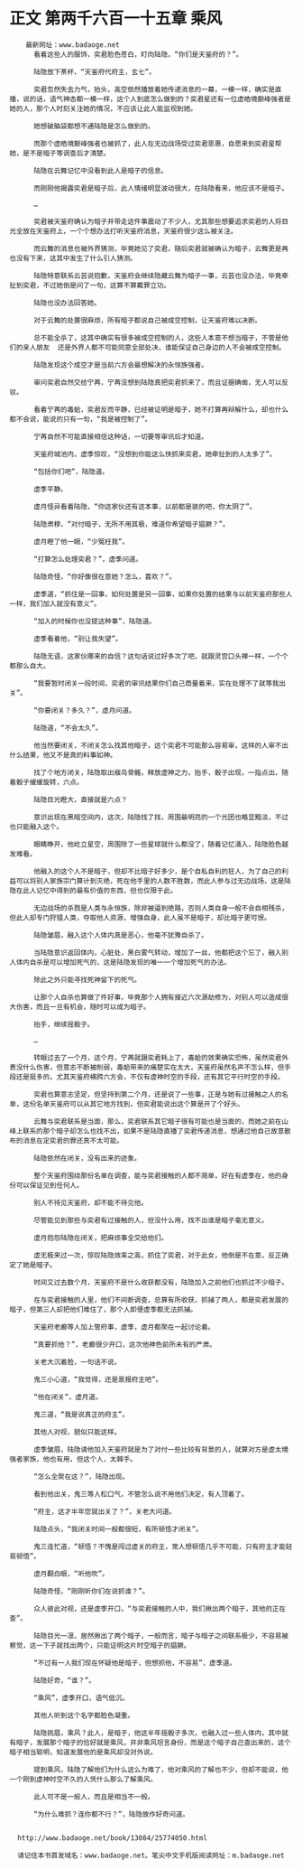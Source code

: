 # 正文 第两千六百一十五章 乘风
        最新网址：www.badaoge.net
          看着这些人的服饰，奕君脸色苍白，盯向陆隐，“你们是天鉴府的？”。
      
          陆隐放下茶杯，“天鉴府代府主，玄七”。
      
          奕君忽然失去力气，抬头，高空依然播放着她传递消息的一幕，一模一样，确实是直播，说的话，语气神态都一模一样，这个人到底怎么做到的？奕君星还有一位虚皓境巅峰强者是她的人，那个人时刻关注她的情况，不应该让此人能监视到她。
      
          她想破脑袋都想不通陆隐是怎么做到的。
      
          而那个虚皓境巅峰强者也被抓了，此人在无边战场受过奕君恩惠，自愿来到奕君星帮她，是不是暗子等调查后才清楚。
      
          陆隐在云舞记忆中没看到此人是暗子的信息。
      
          而刚刚他揭露奕君是暗子后，此人情绪明显波动很大，在陆隐看来，他应该不是暗子。
      
          …
      
          奕君被天鉴府确认为暗子并带走这件事震动了不少人，尤其那些想要追求奕君的人将目光全放在天鉴府上，一个个想办法打听天鉴府消息，天鉴府很少这么被关注。
      
          而云舞的消息也被外界猜测，毕竟她见了奕君，随后奕君就被确认为暗子，云舞更是再也没有下来，这其中发生了什么引人猜测。
      
          陆隐特意联系云芸说抱歉，天鉴府会继续隐藏云舞为暗子一事，云芸也没办法，毕竟牵扯到奕君，不过她倒是问了一句，这算不算戴罪立功。
      
          陆隐也没办法回答她。
      
          对于云舞的处置很麻烦，所有暗子都说自己被成空控制，让天鉴府难以决断。
      
          总不能全杀了，这其中确实有很多被成空控制的人，这些人本意不想当暗子，不管是他们的亲人朋友  还是外界人都不可能同意全部处决，谁能保证自己身边的人不会被成空控制。
      
          陆隐发现这个成空才是当前六方会最想解决的永恒族强者。
      
          审问奕君自然交给宁苒，宁苒没想到陆隐真把奕君抓来了，而且证据确凿，无人可以反驳。
      
          看着宁苒的毒蛤，奕君反而平静，已经被证明是暗子，她不打算再辩解什么，却也什么都不会说，能说的只有一句，“我是被控制了”。
      
          宁苒自然不可能直接相信这种话，一切要等审讯后才知道。
      
          天鉴府城池内，虚季惊叹，“没想到你能这么快抓来奕君，她牵扯到的人太多了”。
      
          “包括你们吧”，陆隐道。
      
          虚季平静。
      
          虚月怪异看着陆隐，“你这家伙还有这本事，以前都是装的吧，你太阴了”。
      
          陆隐肃穆，“对付暗子，无所不用其极，难道你希望暗子猖獗？”。
      
          虚月瞪了他一眼，“少冤枉我”。
      
          “打算怎么处理奕君？”，虚季问道。
      
          陆隐奇怪，“你好像很在意她？怎么，喜欢？”。
      
          虚季道，“抓住是一回事，如何处置是另一回事，如果你处置的结果与以前天鉴府那些人一样，我们加入就没有意义”。
      
          “加入的时候你也没提这种事”，陆隐道。
      
          虚季看着他，“别让我失望”。
      
          陆隐无语，这家伙哪来的自信？这句话说过好多次了吧，就跟灵宫口头禅一样，一个个都那么自大。
      
          “我要暂时闭关一段时间，奕君的审讯结果你们自己商量着来，实在处理不了就等我出关”。
      
          “你要闭关？多久？”，虚月问道。
      
          陆隐道，“不会太久”。
      
          他当然要闭关，不闭关怎么找其他暗子，这个奕君不可能那么容易审，这样的人审不出什么结果，他又不是真的料事如神。
      
          找了个地方闭关，陆隐取出瘊鸟骨骼，释放虚神之力，抬手，骰子出现，一指点出，随着骰子缓缓旋转，六点。
      
          陆隐目光瞪大，直接就是六点？
      
          意识出现在黑暗空间内，这次，陆隐找了找，周围最明亮的一个光团也略显黯淡，不过也只能融入这个。
      
          眼睛睁开，他屹立星空，周围除了一些星球就什么都没了，随着记忆涌入，陆隐脸色越发难看。
      
          他融入的这个人不是暗子，但却不比暗子好多少，是个自私自利的狂人，为了自己的利益可以将别人家族宗门算计到灭绝，死在他手里的人数不胜数，而此人参与过无边战场，这是陆隐在此人记忆中得到的最有价值的东西，但也仅限于此。
      
          无边战场的杀戮是人类与永恒族，除非被逼到绝路，否则人类自身一般不会自相残杀，但此人却专门狩猎人类，夺取他人资源，增强自身，此人虽不是暗子，却比暗子更可恨。
      
          陆隐皱眉，融入这个人体内真是恶心，他毫不犹豫自杀了。
      
          当陆隐意识返回体内，心脏处，黑白雾气转动，增加了一丝，他都把这个忘了，融入别人体内自杀是可以增加死气的，这是陆隐发现的唯一一个增加死气的办法。
      
          除此之外只能寻找死神留下的死气。
      
          让那个人自杀也算做了件好事，毕竟那个人拥有接近六次源劫修为，对别人可以造成很大伤害，而且一旦有机会，随时可以成为暗子。
      
          抬手，继续摇骰子。
      
          …
      
          转眼过去了一个月，这个月，宁苒就跟奕君耗上了，毒蛤的效果确实恐怖，虽然奕君外表没什么伤害，但意志不断被削弱，毒蛤带来的痛楚实在太大，天鉴府虽然名声不怎么样，但手段还是挺多的，尤其天鉴府横跨六方会，不仅有虚神时空的手段，还有其它平行时空的手段。
      
          奕君也算意志坚定，但坚持到第二个月，还是说了一些事，正是与她有过接触之人的名单，这份名单天鉴府可以从其它地方找到，但奕君能说出这个算是开了个好头。
      
          云舞与奕君联系是当面，那么，奕君联系其它暗子很有可能也是当面的，而她之前在山峰上联系的那个暗子却怎么也找不出，如果不是陆隐直播了奕君传递消息，想通过他自己故意散布的消息在定奕君的罪还真不太可能。
      
          陆隐依然在闭关，没有出来的迹象。
      
          整个天鉴府围绕那份名单在调查，能与奕君接触的人都不简单，好在有虚季在，他的身份可以保证见到任何人。
      
          别人不待见天鉴府，却不能不待见他。
      
          尽管能见到那些与奕君有过接触的人，但没什么用，找不出谁是暗子毫无意义。
      
          虚月抱怨陆隐在闭关，把麻烦事全交给他们。
      
          虚无极来过一次，惊叹陆隐效率之高，抓住了奕君，对于此女，他倒是不在意，反正确定了她是暗子。
      
          时间又过去数个月，天鉴府不是什么收获都没有，陆隐加入之前他们也抓过不少暗子。
      
          在与奕君接触的人里，他们不间断调查，总算有所收获，抓捕了两人，都是奕君发展的暗子，但第三人却把他们难住了，那个人即便虚季都无法抓捕。
      
          天鉴府老癫等人加上管府事，虚季，虚月都聚在一起讨论着。
      
          “真要抓他？”，老癫很少开口，这次他神色前所未有的严肃。
      
          关老大沉着脸，一句话不说。
      
          鬼三小心道，“我觉得，还是禀报府主吧”。
      
          “他在闭关”，虚月道。
      
          鬼三道，“我是说真正的府主”。
      
          其他人对视，貌似只能这样。
      
          虚季皱眉，陆隐请他加入天鉴府就是为了对付一些比较有背景的人，就算对方是虚太境强者家族，他也有用，但这个人，太棘手。
      
          “怎么全聚在这？”，陆隐出现。
      
          看到他出关，鬼三等人松口气，不管怎么说不用他们决定，有人顶着了。
      
          “府主，这才半年您就出关了？”，关老大问道。
      
          陆隐点头，“我闭关时间一般都很短，有所顿悟才闭关”。
      
          鬼三连忙道，“顿悟？不愧是闯过虚关的府主，常人想顿悟几乎不可能，只有府主才能轻易顿悟”。
      
          虚月翻白眼，“听他吹”。
      
          陆隐奇怪，“刚刚听你们在说抓谁？”。
      
          众人彼此对视，还是虚季开口，“与奕君接触的人中，我们揪出两个暗子，其他的正在查”。
      
          陆隐目光一凛，居然揪出了两个暗子，一般而言，暗子与暗子之间联系极少，不容易被察觉，这一下子就找出两个，只能证明这片时空暗子的猖獗。
      
          “不过有一人我们现在怀疑他是暗子，但想抓他，不容易”，虚季道。
      
          陆隐好奇，“谁？”。
      
          “乘风”，虚季开口，语气低沉。
      
          其他人听到这个名字都脸色凝重。
      
          陆隐挑眉，乘风？此人，是暗子，他这半年摇骰子多次，也融入过一些人体内，其中就有暗子，发展那个暗子的恰好就是乘风，并非乘风坦言身份，而是这个暗子自己查出来的，这个暗子相当聪明，知道发展他的是乘风却没对外说。
      
          提到乘风，陆隐了解他们为什么这么为难了，他对乘风的了解也不少，但却不能说，他一个刚到虚神时空不久的人凭什么那么了解乘风。
      
          此人可不是一般人，而且是相当不一般。
      
          “为什么难抓？连你都不行？”，陆隐故作好奇问道。
      
      
      http://www.badaoge.net/book/13084/25774050.html
      
      请记住本书首发域名：www.badaoge.net。笔尖中文手机版阅读网址：m.badaoge.net